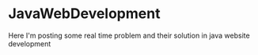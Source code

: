# JavaWebDevelopment
Here I'm posting some real time problem and their solution in java website development
